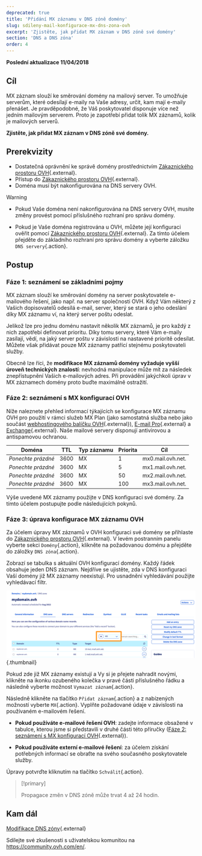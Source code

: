 ```yaml
---
deprecated: true
title: 'Přidání MX záznamu v DNS zóně domény'
slug: sdileny-mail-konfigurace-mx-dns-zona-ovh
excerpt: 'Zjistěte, jak přidat MX záznam v DNS zóně své domény'
section: 'DNS a DNS zóna'
order: 4
---
```


**Poslední aktualizace 11/04/2018**

## Cíl

MX záznam slouží ke směrování domény na mailový server. To umožňuje serverům, které odesílají e-maily na Vaše adresy, určit, kam mají e-maily přenášet. Je pravděpodobné, že Váš poskytovatel disponuje více než jedním mailovým serverem. Proto je zapotřebí přidat tolik MX záznamů, kolik je mailových serverů.

**Zjistěte, jak přidat MX záznam v DNS zóně své domény.**

## Prerekvizity

- Dostatečná oprávnění ke správě domény prostřednictvím [Zákaznického prostoru OVH](https://www.ovh.com/auth/?action=gotomanager){.external}.
- Přístup do [Zákaznického prostoru OVH](https://www.ovh.com/auth/?action=gotomanager){.external}.
- Doména musí být nakonfigurována na DNS servery OVH.

> [!warning]
>
> - Pokud Vaše doména není nakonfigurována na DNS servery OVH, musíte změny provést pomocí příslušného rozhraní pro správu domény.
>
> - Pokud je Vaše doména registrována u OVH, můžete její konfiguraci ověřit pomocí [Zákaznického prostoru OVH](https://www.ovh.com/auth/?action=gotomanager){.external}. Za tímto účelem přejděte do základního rozhraní pro správu domény a vyberte záložku `DNS servery`{.action}.
>

## Postup

### Fáze 1: seznámení se základními pojmy

MX záznam slouží ke směrování domény na server poskytovatele e-mailového řešení, jako např. na server společnosti OVH. Když Vám některý z Vašich dopisovatelů odesílá e-mail, server, který se stará o jeho odeslání díky MX záznamu ví, na který server poštu odeslat.

Jelikož lze pro jednu doménu nastavit několik MX záznamů, je pro každý z nich zapotřebí definovat prioritu. Díky tomu servery, které Vám e-maily zasílají, vědí, na jaký server poštu v závislosti na nastavené prioritě odesílat. Můžete však přidávat pouze MX záznamy patřící stejnému poskytovateli služby.

Obecně lze říci, že **modifikace MX záznamů domény vyžaduje vyšší úroveň technických znalostí**: nevhodná manipulace může mít za následek znepřístupnění Vašich e-mailových adres. Při provádění jakýchkoli úprav v MX záznamech domény proto buďte maximálně ostražití.

### Fáze 2: seznámení s MX konfigurací OVH

Níže naleznete přehled informací týkajících se konfigurace MX záznamu OVH pro použití v rámci služeb MX Plan (jako samostatná služba nebo jako součást [webhostingového balíčku OVH](https://www.ovh.cz/webhosting/){.external}), [E-mail Pro](https://www.ovh.cz/emails/email-pro/){.external} a [Exchange](https://www.ovh.cz/emails/){.external}. Naše mailové servery disponují antivirovou a antispamovou ochranou.

|Doména|TTL|Typ záznamu|Priorita|Cíl|
|---|---|---|---|---|
|*Ponechte prázdné*|3600|MX|1|mx0.mail.ovh.net.|
|*Ponechte prázdné*|3600|MX|5|mx1.mail.ovh.net.|
|*Ponechte prázdné*|3600|MX|50|mx2.mail.ovh.net.|
|*Ponechte prázdné*|3600|MX|100|mx3.mail.ovh.net.|

Výše uvedené MX záznamy použijte v DNS konfiguraci své domény. Za tímto účelem postupujte podle následujících pokynů.

### Fáze 3: úprava konfigurace MX záznamu OVH

Za účelem úpravy MX záznamů v OVH konfiguraci své domény se přihlaste do [Zákaznického prostoru OVH](https://www.ovh.com/auth/?action=gotomanager){.external}. V levém postranním panelu vyberte sekci `Domény`{.action}, klikněte na požadovanou doménu a přejděte do záložky `DNS zóna`{.action}.

Zobrazí se tabulka s aktuální OVH konfigurací domény. Každý řádek obsahuje jeden DNS záznam. Nejdříve se ujistěte, zda v DNS konfiguraci Vaší domény již MX záznamy neexistují. Pro usnadnění vyhledávání použijte vyhledávací filtr.

![dnsmxrecord](images/mx-records-dns-zone.png){.thumbnail}

Pokud zde již MX záznamy existují a Vy si je přejete nahradit novými, klikněte na ikonku ozubeného kolečka v pravé části příslušného řádku a následně vyberte možnost `Vymazat záznam`{.action}. 

Následně klikněte na tlačítko `Přidat záznam`{.action} a z nabízených možností vyberte `MX`{.action}. Vyplňte požadované údaje v závislosti na používaném e-mailovém řešení.

- **Pokud používáte e-mailové řešení OVH**: zadejte informace obsažené v tabulce, kterou jsme si představili v druhé části této příručky ([Fáze 2: seznámení s MX konfigurací OVH](https://docs.ovh.com/cz/cs/domains/sdileny-mail-konfigurace-mx-dns-zona-ovh/#faze-2-seznameni-s-mx-konfiguraci-ovh){.external}).

- **Pokud používáte externí e-mailové řešení**: za účelem získání potřebných informací se obraťte na svého současného poskytovatele služby.

Úpravy potvrďte kliknutím na tlačítko `Schválit`{.action}.

> [!primary]
>
> Propagace změn v DNS zóně může trvat 4 až 24 hodin.
>

## Kam dál

[Modifikace DNS zóny](https://docs.ovh.com/cz/cs/domains/modifikace-dns-zony/){.external}

Sdílejte své zkušenosti s uživatelskou komunitou na <https://community.ovh.com/en/>.